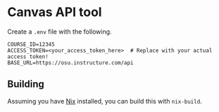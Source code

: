 # Canvas API tool

Create a `.env` file with the following.

```
COURSE_ID=12345
ACCESS_TOKEN=<your_access_token_here>  # Replace with your actual access token!
BASE_URL=https://osu.instructure.com/api
```

## Building

Assuming you have [Nix](https://nixos.org/) installed, you can build this with
`nix-build`.


